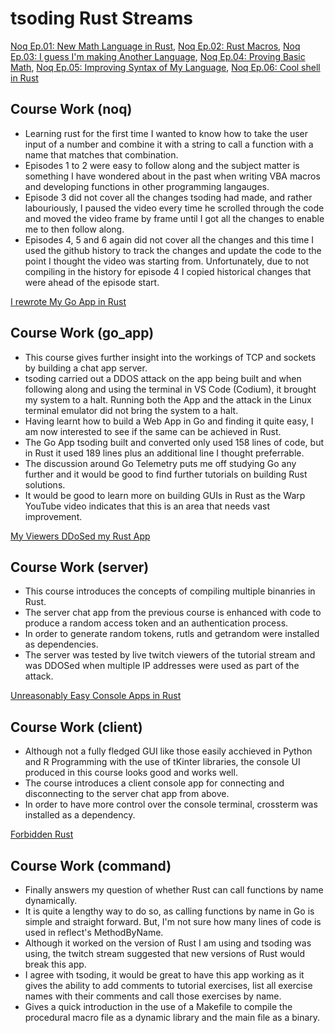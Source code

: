 # tsoding Rust Streams

[Noq Ep.01: New Math Language in Rust](https://m.youtube.com/watch?v=Ra_Fk7JFMoo), [Noq Ep.02: Rust Macros](https://m.youtube.com/watch?v=LYIn_Ewpq-E), [Noq Ep.03: I guess I'm making Another Language](https://m.youtube.com/watch?v=LjI8-JyR864), [Noq Ep.04: Proving Basic Math](https://m.youtube.com/watch?v=Ma4hPxc107s), [Noq Ep.05: Improving Syntax of My Language](https://m.youtube.com/watch?v=Y7vyw_FFj8I), [Noq Ep.06: Cool shell in Rust](https://m.youtube.com/watch?v=qKA2NZ1-kx0)

## Course Work (noq)

 - Learning rust for the first time I wanted to know how to take the user input of a number and combine it with a string to call a function with a name that matches that combination. 
 - Episodes 1 to 2 were easy to follow along and the subject matter is something I have wondered about in the past when writing VBA macros and developing functions in other programming langauges.
 - Episode 3 did not cover all the changes tsoding had made, and rather labouriously, I paused the video every time he scrolled through the code and moved the video frame by frame until I got all the changes to enable me to then follow along.
 - Episodes 4, 5 and 6 again did not cover all the changes and this time I used the github history to track the changes and update the code to the point I thought the video was starting from. Unfortunately, due to not compiling in the history for episode 4 I copied historical changes that were ahead of the episode start.

 [I rewrote My Go App in Rust](https://youtu.be/BbIEuNscn_E?si=9X0yaMvBKaJyHJqn)

 ## Course Work (go_app)

  - This course gives further insight into the workings of TCP and sockets by building a chat app server.
  - tsoding carried out a DDOS attack on the app being built and when following along and using the terminal in VS Code (Codium), it brought my system to a halt. Running both the App and the attack in the Linux terminal emulator did not bring the system to a halt.
  - Having learnt how to build a Web App in Go and finding it quite easy, I am now interested to see if the same can be achieved in Rust.
  - The Go App tsoding built and converted only used 158 lines of code, but in Rust it used 189 lines plus an additional line I thought preferrable.
  - The discussion around Go Telemetry puts me off studying Go any further and it would be good to find further tutorials on building Rust solutions.
  - It would be good to learn more on building GUIs in Rust as the Warp YouTube video indicates that this is an area that needs vast improvement.

[My Viewers DDoSed my Rust App](https://youtu.be/Sw12N7-zqkk?si=Pz2nCF-XcXw5U96m)

## Course Work (server)

 - This course introduces the concepts of compiling multiple binanries in Rust.
 - The server chat app from the previous course is enhanced with code to produce a random access token and an authentication process.
 - In order to generate random tokens, rutls and getrandom were installed as dependencies.
 - The server was tested by live twitch viewers of the tutorial stream and was DDOSed when multiple IP addresses were used as part of the attack.

[Unreasonably Easy Console Apps in Rust](https://youtu.be/vc5UPu76XOw?si=zdWYtBy0mWFDM9Ty)

## Course Work (client)

 - Although not a fully fledged GUI like those easily acchieved in Python and R Programming with the use of tKinter libraries, the console UI produced in this course looks good and works well.
 - The course introduces a client console app for connecting and disconnecting to the server chat app from above.
 - In order to have more control over the console terminal, crossterm was installed as a dependency.

[Forbidden Rust](https://youtu.be/LQ2rX5B0DUA?si=36CQtgO3aQ07kvJk)

## Course Work (command)

 - Finally answers my question of whether Rust can call functions by name dynamically.
 - It is quite a lengthy way to do so, as calling functions by name in Go is simple and straight forward. But, I'm not sure how many lines of code is used in reflect's MethodByName.
 - Although it worked on the version of Rust I am using and tsoding was using, the twitch stream suggested that new versions of Rust would break this app.
 - I agree with tsoding, it would be great to have this app working as it gives the ability to add comments to tutorial exercises, list all exercise names with their comments and call those exercises by name.
 - Gives a quick introduction in the use of a Makefile to compile the procedural macro file as a dynamic library and the main file as a binary.
